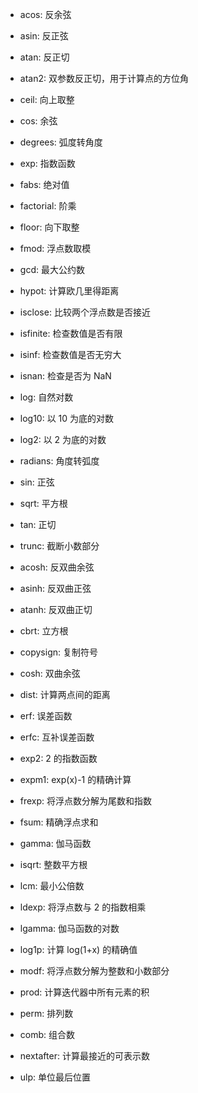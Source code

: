 - acos:  反余弦
- asin:  反正弦
- atan:  反正切
- atan2:  双参数反正切，用于计算点的方位角
- ceil:  向上取整
- cos:  余弦
- degrees:  弧度转角度
- exp:  指数函数
- fabs:  绝对值
- factorial:  阶乘
- floor:  向下取整
- fmod:  浮点数取模
- gcd:  最大公约数
- hypot:  计算欧几里得距离
- isclose:  比较两个浮点数是否接近
- isfinite:  检查数值是否有限
- isinf:  检查数值是否无穷大
- isnan:  检查是否为 NaN
- log:  自然对数
- log10:  以 10 为底的对数
- log2:  以 2 为底的对数
- radians:  角度转弧度
- sin:  正弦
- sqrt:  平方根
- tan:  正切
- trunc:  截断小数部分

- acosh:  反双曲余弦
- asinh:  反双曲正弦
- atanh:  反双曲正切
- cbrt:  立方根
- copysign:  复制符号
- cosh:  双曲余弦
- dist:  计算两点间的距离
- erf:  误差函数
- erfc:  互补误差函数
- exp2:  2 的指数函数
- expm1:  exp(x)-1 的精确计算
- frexp:  将浮点数分解为尾数和指数
- fsum:  精确浮点求和
- gamma:  伽马函数
- isqrt:  整数平方根
- lcm:  最小公倍数
- ldexp:  将浮点数与 2 的指数相乘
- lgamma:  伽马函数的对数
- log1p:  计算 log(1+x) 的精确值
- modf:  将浮点数分解为整数和小数部分
- prod:  计算迭代器中所有元素的积
- perm:  排列数
- comb:  组合数
- nextafter:  计算最接近的可表示数
- ulp:  单位最后位置
